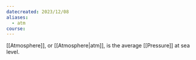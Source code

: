```yaml
---
datecreated: 2023/12/08
aliases:
  - atm
course:
---
```

[[Atmosphere]], or [[Atmosphere|atm]], is the average [[Pressure]] at sea level.